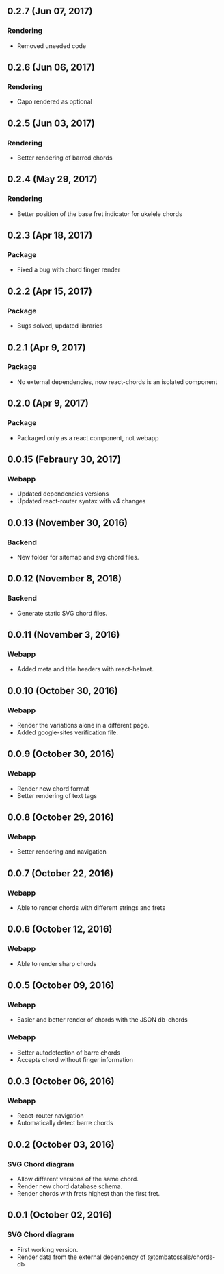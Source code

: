 ## 0.2.7 (Jun 07, 2017)

### Rendering

* Removed uneeded code

## 0.2.6 (Jun 06, 2017)

### Rendering

* Capo rendered as optional 

## 0.2.5 (Jun 03, 2017)

### Rendering

* Better rendering of barred chords

## 0.2.4 (May 29, 2017)

### Rendering

* Better position of the base fret indicator for ukelele chords

## 0.2.3 (Apr 18, 2017)

### Package

* Fixed a bug with chord finger render

## 0.2.2 (Apr 15, 2017)

### Package

* Bugs solved, updated libraries

## 0.2.1 (Apr 9, 2017)

### Package

* No external dependencies, now react-chords is an isolated component

## 0.2.0 (Apr 9, 2017)

### Package

* Packaged only as a react component, not webapp

## 0.0.15 (Febraury 30, 2017)

### Webapp

* Updated dependencies versions
* Updated react-router syntax with v4 changes

## 0.0.13 (November 30, 2016)

### Backend

* New folder for sitemap and svg chord files.

## 0.0.12 (November 8, 2016)

### Backend

* Generate static SVG chord files.

## 0.0.11 (November 3, 2016)

### Webapp

* Added meta and title headers with react-helmet.

## 0.0.10 (October 30, 2016)

### Webapp

* Render the variations alone in a different page.
* Added google-sites verification file.

## 0.0.9 (October 30, 2016)

### Webapp

* Render new chord format
* Better rendering of text tags

## 0.0.8 (October 29, 2016)

### Webapp

* Better rendering and navigation

## 0.0.7 (October 22, 2016)

### Webapp

* Able to render chords with different strings and frets

## 0.0.6 (October 12, 2016)

### Webapp

* Able to render sharp chords

## 0.0.5 (October 09, 2016)

### Webapp

* Easier and better render of chords with the JSON db-chords

### Webapp

* Better autodetection of barre chords
* Accepts chord without finger information

## 0.0.3 (October 06, 2016)

### Webapp

* React-router navigation
* Automatically detect barre chords

## 0.0.2 (October 03, 2016)

### SVG Chord diagram

* Allow different versions of the same chord.
* Render new chord database schema.
* Render chords with frets highest than the first fret.

## 0.0.1 (October 02, 2016)

### SVG Chord diagram

* First working version.
* Render data from the external dependency of @tombatossals/chords-db
